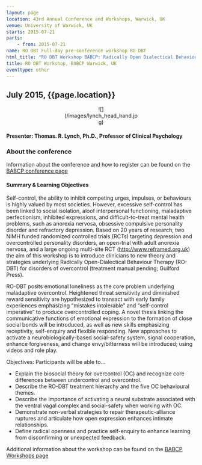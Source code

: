```yaml
---
layout: page
location: 43rd Annual Conference and Workshops, Warwick, UK
venue: University of Warwick, UK
starts: 2015-07-21
parts:
    - from: 2015-07-21
name: RO DBT Full-day pre-conference workshop RO DBT
html_title: "RO DBT Workshop BABCP: Radically Open Dialectical Behavior Therapy (RO DBT) for disorders of overcontrol"
title: RO DBT Workshop, BABCP Warwick, UK
eventtype: other
---
```


## July 2015, {{page.location}}

<center>
<div markdown="1" style="width:200px;">
![](/images/lynch_head_hand.jpg)
</div>
</center>

#### Presenter: Thomas. R. Lynch, Ph.D., Professor of Clinical Psychology

### About the conference
Information about the conference and how to register can be found on the [BABCP conference page](http://www.babcpconference.com/#)

#### Summary & Learning Objectives
Self-control, the ability to inhibit competing urges, impulses, or behaviours is highly valued by most societies. However, excessive self-control has been linked to social isolation, aloof interpersonal functioning, maladaptive perfectionism, inhibited expressions, and difficult-to-treat mental health problems, such as anorexia nervosa, obsessive compulsive personality disorder and refractory depression. Based on 20 years of research, two NIMH funded randomized controlled trials (RCTs) targeting depression and overcontrolled personality disorders, an open-trial with adult anorexia nervosa, and a large ongoing multi-site RCT (http://www.reframed.org.uk) the aim of this workshop is to introduce clinicians to new theory and strategies underlying Radically Open-Dialectical Behaviour Therapy (RO-DBT) for disorders of overcontrol (treatment manual pending; Guilford Press).  

RO-DBT posits emotional loneliness as the core problem underlying maladaptive overcontrol. Heightened threat sensitivity and diminished reward sensitivity are hypothesized to transact with early family experiences emphasizing “mistakes intolerable” and “self-control imperative” to produce overcontrolled coping.  A novel thesis linking the communicative functions of emotional expression to the formation of close social bonds will be introduced, as well as new skills emphasizing receptivity, self-enquiry and flexible responding. New approaches to activate a neurobiologically-based social-safety system, signal cooperation, enhance forgiveness, and change envy/bitterness will be introduced; using videos and role play.

Objectives: Participants will be able to…
-  Explain the biosocial theory for overcontrol (OC) and recognize core differences between undercontrol and overcontrol.
-  Describe the RO-DBT treatment hierarchy and the five OC behavioural themes.
-  Describe the importance of activating a neural substrate associated with the ventral vagal complex and social-safety when working with OC.
-  Demonstrate non-verbal strategies to repair therapeutic-alliance ruptures and articulate how open expression enhances intimate relationships.
-  Define radical openness and practice self-enquiry to enhance learning from disconfirming or unexpected feedback.

Additional information about the workshop can be found on the [BABCP Workshops page](http://www.babcpconference.com/programme/workshops_2015.htm)
